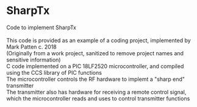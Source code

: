 # SharpTx
Code to implement SharpTx<br><br>
This code is provided as an example of a coding project, implemented by Mark Patten c. 2018<br>
(Originally from a work project, sanitized to remove project names and sensitive information)<br>
C code implemented on a PIC 18LF2520 microcontroller, and compiled using the CCS library of PIC functions<br>
The microcontroller controls the RF hardware to implemt a "sharp end" transmitter<br>
The transmitter also has hardware for receiving a remote control signal, which the microcontroller reads and uses to control transmitter functions<br>
